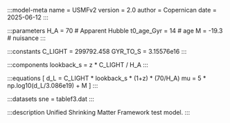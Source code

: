 :::model-meta
name = USMFv2
version = 2.0
author = Copernican
date = 2025-06-12
:::

:::parameters
H_A = 70 # Apparent Hubble
t0_age_Gyr = 14 # age
M = -19.3 # nuisance
:::

:::constants
C_LIGHT = 299792.458
GYR_TO_S = 3.15576e16
:::

:::components
lookback_s = z * C_LIGHT / H_A
:::

:::equations
\[
d_L = C_LIGHT * lookback_s * (1+z) * (70/H_A)
mu = 5 * np.log10(d_L/3.086e19) + M
\]
:::

:::datasets
sne = tablef3.dat
:::

:::description
Unified Shrinking Matter Framework test model.
:::
